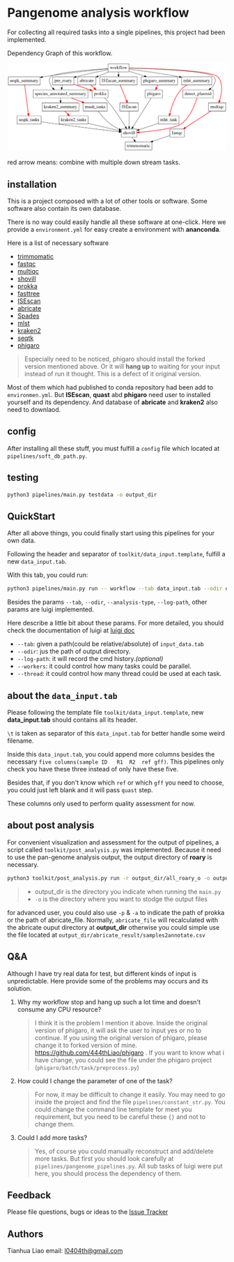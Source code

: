 # Pangenome analysis workflow

For collecting all required tasks into a single pipelines, this project had been implemented.

Dependency Graph of this workflow.

![pipelines dependency overview](./pipelines.png)

red arrow means: combine with multiple down stream tasks.

## installation

This is a project composed with a lot of other tools or software. Some software also contain its own database. 

There is no way could easily handle all these software at one-click. 
Here we provide a `environment.yml` for easy create a environment with **ananconda**.

Here is a list of necessary software

* [trimmomatic](http://www.usadellab.org/cms/index.php?page=trimmomatic)
* [fastqc](https://github.com/s-andrews/FastQC)
* [multiqc](https://github.com/ewels/MultiQC)
* [shovill](https://github.com/tseemann/shovill)
* [prokka](https://github.com/tseemann/prokka#installation)
* [fasttree](http://www.microbesonline.org/fasttree/)
* [ISEscan](https://github.com/444thLiao/ISEScan/tree/test)
* [abricate](https://github.com/tseemann/abricate)
* [Spades](http://cab.spbu.ru/software/spades/)
* [mlst](https://github.com/tseemann/mlst)
* [kraken2](https://github.com/DerrickWood/kraken2)
* [seqtk](https://github.com/lh3/seqtk)
* [phigaro](https://github.com/444thLiao/phigaro)

> Especially need to be noticed, phigaro should install the forked version mentioned above. Or it will **hang up** to waiting for your input instead of run it thought. This is a defect of it original version.

Most of them which had published to conda repository had been add to `environmen.yml`. But **ISEscan**, **quast** abd **phigaro** need user to installed yourself and its dependency. And database of **abricate** and **kraken2** also need to downlaod.

## config
After installing all these stuff, you must fulfill a `config` file which located at `pipelines/soft_db_path.py`.

## testing
```bash
python3 pipelines/main.py testdata -o output_dir
```

## QuickStart

After all above things, you could finally start using this pipelines for your own data.

Following the header and separator of `toolkit/data_input.template`, fulfill a new `data_input.tab`.

With this tab, you could run:
```bash
python3 pipelines/main.py run -- workflow --tab data_input.tab --odir output_dir --workers 2 --log-path output_dir/cmd_log.txt
```


Besides the params `--tab`, `--odir`, `--analysis-type`, `--log-path`, other params are luigi implemented. 

Here describe a little bit about these params. For more detailed, you should check the documentation of luigi at [luigi doc](https://luigi.readthedocs.io/en/stable/)

* `--tab`: given a path(could be relative/absolute) of `input_data.tab`
* `--odir`: jus the path of output directory.
* `--log-path`: it will record the cmd history.*(optional)*
* `--workers`: it could control how many tasks could be parallel.
* `--thread`: it could control how many thread could be used at each task.


## about the `data_input.tab`

Please following the template file `toolkit/data_input.template`, new **data_input.tab** should contains all its header. 

`\t` is taken as separator of this `data_input.tab` for better handle some weird filename.

Inside this `data_input.tab`, you could append more columns besides the necessary `five columns(sample ID	R1	R2  ref gff)`. This pipelines only check you have these three instead of only have these five.

Besides that, if you don't know which `ref` or which `gff` you need to choose, you could just left blank and it will pass `quast` step.

These columns only used to perform quality assessment for now.

## about post analysis
For convenient visualization and assessment for the output of pipelines, a script called `toolkit/post_analysis.py` was implemented. Because it need to use the pan-genome analysis output, the output directory of **roary** is necessary.

```bash
python3 toolkit/post_analysis.py run -r output_dir/all_roary_o -o output_dir/new_summary_output_dir
```

> * output_dir is the directory you indicate when running the `main.py`
> * `-o` is the directory where you want to stodge the output files

for advanced user, you could also use `-p` & `-a` to indicate the path of prokka or the path of abricate_file. Normally, `abricate_file` will recalculated with the abricate ouput directory at  **output_dir** otherwise you could simple use the file located at `output_dir/abricate_result/samples2annotate.csv`


## Q&A

Although I have try real data for test, but different kinds of input is unpredictable. Here provide some of the problems may occurs and its solution.

1. Why my workflow stop and hang up such a lot time and doesn't consume any CPU resource?
    > I think it is the problem I mention it above. Inside the original version of phigaro, it will ask the user to input yes or no to continue. If you using the original version of phigaro, please change it to forked version of mine. https://github.com/444thLiao/phigaro . If you want to know what i have change, you could see the file under the phigaro project (`phigaro/batch/task/preprocess.py`)
2. How could I change the parameter of one of the task?
    > For now, it may be difficult to change it easily. You may need to go inside the project and find the file `pipelines/constant_str.py`. You could change the command line template for meet you requirement, but you need to be careful these `{}` and not to change them.
2. Could I add more tasks?
    > Yes, of course you could manually reconstruct and add/delete more tasks. But first you should look carefully at `pipelines/pangenome_pipelines.py`. All sub tasks of luigi were put here, you should process the dependency of them.

## Feedback

Please file questions, bugs or ideas 
to the [Issue Tracker](https://github.com/444thLiao/pangenome_workflow)

## Authors
Tianhua Liao
email: l0404th@gmail.com

 
